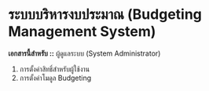 # ระบบบริหารงบประมาณ (Budgeting Management System)

**เอกสารนี้สำหรับ ::** ผู้ดูแลระบบ (System Administrator)

1. การตั้งค่าสิทธิ์สำหรับผู้ใช้งาน
2. การตั้งค่าโมดูล Budgeting
